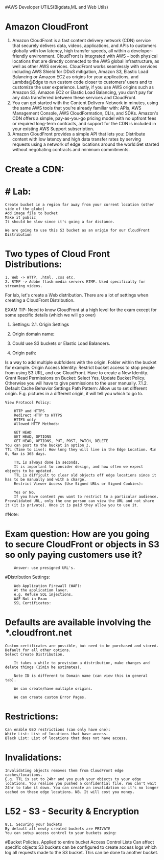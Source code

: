 #AWS Developer UTILS(Bigdata,ML and Web Utils)

# Amazon CloudFront
  1. Amazon CloudFront is a fast content delivery network (CDN) service that securely delivers data, videos, applications, and APIs to customers globally with low latency, high transfer speeds, all within a developer-friendly environment. CloudFront is integrated with AWS – both physical locations that are directly connected to the AWS global infrastructure, as well as other AWS services. CloudFront works seamlessly with services including AWS Shield for DDoS mitigation, Amazon S3, Elastic Load Balancing or Amazon EC2 as origins for your applications, and Lambda@Edge to run custom code closer to customers’ users and to customize the user experience. Lastly, if you use AWS origins such as Amazon S3, Amazon EC2 or Elastic Load Balancing, you don’t pay for any data transferred between these services and CloudFront.
  2. You can get started with the Content Delivery Network in minutes, using the same AWS tools that you're already familiar with: APIs, AWS Management Console, AWS CloudFormation, CLIs, and SDKs. Amazon's CDN offers a simple, pay-as-you-go pricing model with no upfront fees or required long-term contracts, and support for the CDN is included in your existing AWS Support subscription.
  3. Amazon CloudFront provides a simple API that lets you:   Distribute content with low latency and high data transfer rates by serving requests using a network of edge locations around the world.Get started without negotiating contracts and minimum commitments.
# Create a CDN:
# # Lab:
	Create bucket in a region far away from your current location (other side of the globe)
	Add image file to bucket
	Make it public
	It should be slow since it's going a far distance.

	We are going to use this S3 bucket as an origin for our CloudFront Distribution

# Two types of Cloud Front Distributions:
    1. Web -> HTTP, .html, .css etc.
	2. RTMP -> Adobe flash media servers RTMP. Used specifically for streaming videos.

For lab, let's create a Web distribution. There are a lot of settings when creating a CloudFront Distribution.

EXAM TIP: Need to know CloudFront at a high level for the exam except for some specific details (which we will go over)

1. Settings:
2.1. Origin Settings

3. Origin domain name:
4. Could use S3 buckets or Elastic Load Balancers.
5. Origin path:

Is a way to add multiple subfolders with the origin.
		Folder within the bucket for example.
		Origin Access Identity:
		Restrict bucket access to stop people from using S3 URL, and use CloudFront. Have to create a New Identity.
		Grant Read Permissions on Bucket:
		Select Yes, Update Bucket Policy. Otherwise you will have to give permissions to the user manually.
7.1.2. Default Cache Behavior Settings
	Path Pattern: Allow us to set different origin. E.g. pictures in a different origin, it will tell you which to go to.

	View Protocol Policy:

		HTTP and HTTPS
		Redirect HTTP to HTTPS
		HTTPS only
		Allowed HTTP Methods:

		GET HEAD
		GET HEAD, OPTIONS
		GET HEAD, OPTIONS, PUT, POST, PATCH, DELETE
	You can post to the bucket in option 3.
	TTL (Time to Live): How long they will live in the Edge Location. Min 0, Max is 365 days.

		TTL is always done in seconds.
		It is important to consider design, and how often we expect objects to be updated.
		TTL is difficult to clear old objects off edge locations since it has to be manually and with a charge.
		Restrict Viewer Access (Use Signed URLs or Signed Cookies):

		Yes or No.
		If you have content you want to restrict to a particular audience. Prevalidated URL, only the one person can view the URL and not share it (it is private). Once it is paid they allow you to use it.

#Note:
# Exam question: How are you going to secure CloudFront or objects in S3 so only paying customers use it?
		Answer: use presigned URL's.

#Distribution Settings:

		Web Application Firewall (WAF):
		At the application layer.
		e.g. Refuse SQL injections.
		WAF Not in Exam
		SSL Certificates:
# Defaults are available involving the *.cloudfront.net
	Custom certificates are possible, but need to be purchased and stored.
	Default for all other options.
	Select Create Distribution.

		It takes a while to provision a distribution, make changes and delete things (15min he estimates).

		Note ID is different to Domain name (can view this in general tab).

		We can create/have multiple origins.

		We can create custom Error Pages.

# Restrictions:
	Can enable GEO restrictions (can only have one):
	White List: List of locations that have access.
	Black List: List of locations that does not have access.
# Invalidations:
	Invalidating objects removes them from CloudFront edge caches/locations.
	E.g. TTL is set to 24hr and you push your objects to your edge locations. You realise you pushed a confidential file. You can't wait 24hr to take it down. You can create an invalidation so it's no longer cached on these edge locations. NB. It will cost you money.

# L52 - S3 - Security & Encryption
	8.1. Securing your buckets
	By default all newly created buckets are PRIVATE
	You can setup access control to your buckets using:
#Bucket Policies.
	Applied to entire bucket
	Access Control Lists
	Can affect specific objects
	S3 buckets can be configured to create access logs which log all requests made to the S3 bucket. This can be done to another bucket.
